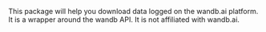 This package will help you download data logged on the wandb.ai platform. It is a wrapper around the wandb API. It is not affiliated with wandb.ai.